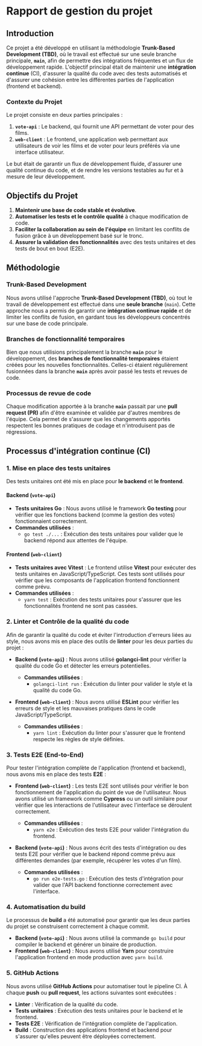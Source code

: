 
# Rapport de gestion du projet

## Introduction

Ce projet a été développé en utilisant la méthodologie **Trunk-Based Development (TBD)**, où le travail est effectué sur une seule branche principale, **`main`**, afin de permettre des intégrations fréquentes et un flux de développement rapide. L'objectif principal était de maintenir une **intégration continue** (CI), d'assurer la qualité du code avec des tests automatisés et d'assurer une cohésion entre les différentes parties de l'application (frontend et backend).

### Contexte du Projet
Le projet consiste en deux parties principales :
1. **`vote-api`** : Le backend, qui fournit une API permettant de voter pour des films.
2. **`web-client`** : Le frontend, une application web permettant aux utilisateurs de voir les films et de voter pour leurs préférés via une interface utilisateur.

Le but était de garantir un flux de développement fluide, d'assurer une qualité continue du code, et de rendre les versions testables au fur et à mesure de leur développement.

## Objectifs du Projet

1. **Maintenir une base de code stable et évolutive**.
2. **Automatiser les tests et le contrôle qualité** à chaque modification de code.
3. **Faciliter la collaboration au sein de l'équipe** en limitant les conflits de fusion grâce à un développement basé sur le tronc.
4. **Assurer la validation des fonctionnalités** avec des tests unitaires et des tests de bout en bout (E2E).

## Méthodologie

### **Trunk-Based Development**

Nous avons utilisé l'approche **Trunk-Based Development (TBD)**, où tout le travail de développement est effectué dans une **seule branche** (`main`). Cette approche nous a permis de garantir une **intégration continue rapide** et de limiter les conflits de fusion, en gardant tous les développeurs concentrés sur une base de code principale.

### **Branches de fonctionnalité temporaires**

Bien que nous utilisions principalement la branche **`main`** pour le développement, des **branches de fonctionnalité temporaires** étaient créées pour les nouvelles fonctionnalités. Celles-ci étaient régulièrement fusionnées dans la branche **`main`** après avoir passé les tests et revues de code.

### **Processus de revue de code**

Chaque modification apportée à la branche **`main`** passait par une **pull request (PR)** afin d'être examinée et validée par d'autres membres de l'équipe. Cela permet de s'assurer que les changements apportés respectent les bonnes pratiques de codage et n'introduisent pas de régressions.

## Processus d'intégration continue (CI)

### 1. **Mise en place des tests unitaires**

Des tests unitaires ont été mis en place pour **le backend** et **le frontend**.

#### **Backend (`vote-api`)**
- **Tests unitaires Go** : Nous avons utilisé le framework **Go testing** pour vérifier que les fonctions backend (comme la gestion des votes) fonctionnaient correctement.
- **Commandes utilisées** :
  - `go test ./...` : Exécution des tests unitaires pour valider que le backend répond aux attentes de l'équipe.

#### **Frontend (`web-client`)**
- **Tests unitaires avec Vitest** : Le frontend utilise **Vitest** pour exécuter des tests unitaires en JavaScript/TypeScript. Ces tests sont utilisés pour vérifier que les composants de l'application frontend fonctionnent comme prévu.
- **Commandes utilisées** :
  - `yarn test` : Exécution des tests unitaires pour s'assurer que les fonctionnalités frontend ne sont pas cassées.

### 2. **Linter et Contrôle de la qualité du code**

Afin de garantir la qualité du code et éviter l'introduction d'erreurs liées au style, nous avons mis en place des outils de **linter** pour les deux parties du projet :

- **Backend (`vote-api`)** : Nous avons utilisé **golangci-lint** pour vérifier la qualité du code Go et détecter les erreurs potentielles.
  - **Commandes utilisées** :
    - `golangci-lint run` : Exécution du linter pour valider le style et la qualité du code Go.
  
- **Frontend (`web-client`)** : Nous avons utilisé **ESLint** pour vérifier les erreurs de style et les mauvaises pratiques dans le code JavaScript/TypeScript.
  - **Commandes utilisées** :
    - `yarn lint` : Exécution du linter pour s'assurer que le frontend respecte les règles de style définies.

### 3. **Tests E2E (End-to-End)**

Pour tester l'intégration complète de l'application (frontend et backend), nous avons mis en place des tests **E2E** :

- **Frontend (`web-client`)** : Les tests E2E sont utilisés pour vérifier le bon fonctionnement de l'application du point de vue de l'utilisateur. Nous avons utilisé un framework comme **Cypress** ou un outil similaire pour vérifier que les interactions de l'utilisateur avec l'interface se déroulent correctement.
  - **Commandes utilisées** :
    - `yarn e2e` : Exécution des tests E2E pour valider l'intégration du frontend.

- **Backend (`vote-api`)** : Nous avons écrit des tests d'intégration ou des tests E2E pour vérifier que le backend répond comme prévu aux différentes demandes (par exemple, récupérer les votes d'un film).
  - **Commandes utilisées** :
    - `go run e2e-tests.go` : Exécution des tests d'intégration pour valider que l'API backend fonctionne correctement avec l'interface.

### 4. **Automatisation du build**

Le processus de **build** a été automatisé pour garantir que les deux parties du projet se construisent correctement à chaque commit.

- **Backend (`vote-api`)** : Nous avons utilisé la commande `go build` pour compiler le backend et générer un binaire de production.
- **Frontend (`web-client`)** : Nous avons utilisé **Yarn** pour construire l'application frontend en mode production avec `yarn build`.

### 5. **GitHub Actions**

Nous avons utilisé **GitHub Actions** pour automatiser tout le pipeline CI. À chaque **push** ou **pull request**, les actions suivantes sont exécutées :
- **Linter** : Vérification de la qualité du code.
- **Tests unitaires** : Exécution des tests unitaires pour le backend et le frontend.
- **Tests E2E** : Vérification de l'intégration complète de l'application.
- **Build** : Construction des applications frontend et backend pour s'assurer qu'elles peuvent être déployées correctement.
